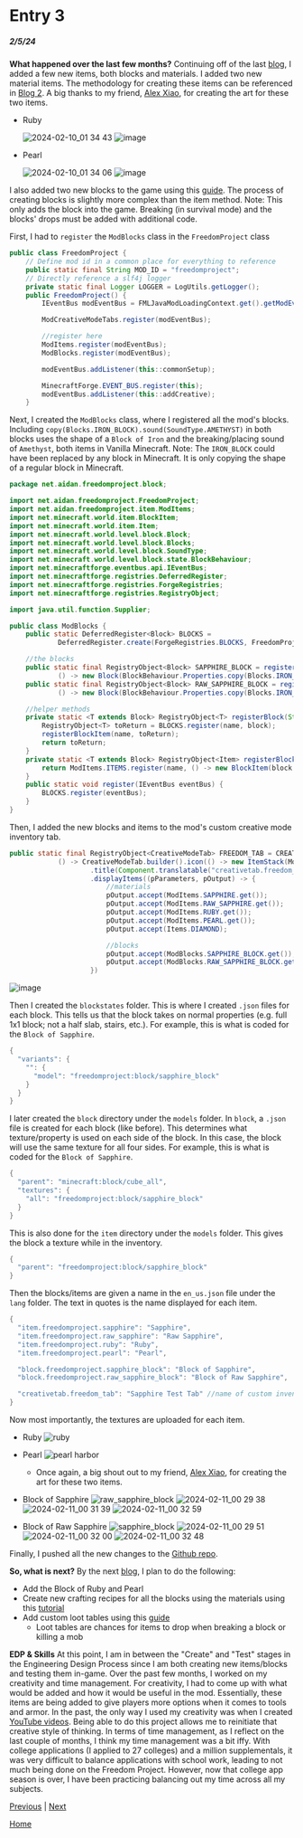 # Entry 3
##### 2/5/24

**What happened over the last few months?**
Continuing off of the last [blog](https://github.com/aidanc1266/apcsa-freedom-project/blob/main/blog/entry02.md), I added a few new items, both blocks and materials.
I added two new material items. The methodology for creating these items can be referenced in [Blog 2](https://github.com/aidanc1266/apcsa-freedom-project/blob/main/blog/entry02.md).
A big thanks to my friend, [Alex Xiao](alexx4@nycstudents.net), for creating the art for these two items.
- Ruby
  
  ![2024-02-10_01 34 43](https://github.com/aidanc1266/apcsa-freedom-project/assets/145048443/95a90f9b-7f1a-44a1-875d-114ee3cc2003)
  ![image](https://github.com/aidanc1266/apcsa-freedom-project/assets/145048443/3ff96fcb-e932-445a-b325-c3698a721e46)

- Pearl
  
  ![2024-02-10_01 34 06](https://github.com/aidanc1266/apcsa-freedom-project/assets/145048443/402a3ad4-7e1e-4ff9-a213-95ae4f1c80ef)
  ![image](https://github.com/aidanc1266/apcsa-freedom-project/assets/145048443/c898e908-72b2-4711-abde-e2ceed221bba)

I also added two new blocks to the game using this [guide](https://www.youtube.com/watch?v=C_VO6tD6Y1g). The process of creating blocks is slightly more complex than the item method.
Note: This only adds the block into the game. Breaking (in survival mode) and the blocks' drops must be added with additional code.

First, I had to `register` the `ModBlocks` class in the `FreedomProject` class
```java
public class FreedomProject {
    // Define mod id in a common place for everything to reference
    public static final String MOD_ID = "freedomproject";
    // Directly reference a slf4j logger
    private static final Logger LOGGER = LogUtils.getLogger();
    public FreedomProject() {
        IEventBus modEventBus = FMLJavaModLoadingContext.get().getModEventBus();

        ModCreativeModeTabs.register(modEventBus);

        //register here
        ModItems.register(modEventBus);
        ModBlocks.register(modEventBus);

        modEventBus.addListener(this::commonSetup);

        MinecraftForge.EVENT_BUS.register(this);
        modEventBus.addListener(this::addCreative);
    }
```

Next, I created the `ModBlocks` class, where I registered all the mod's blocks. Including `copy(Blocks.IRON_BLOCK).sound(SoundType.AMETHYST)` in both blocks uses the shape of a `Block of Iron` and the breaking/placing sound of `Amethyst`, both items in Vanilla Minecraft. 
Note: The `IRON_BLOCK` could have been replaced by any block in Minecraft. It is only copying the shape of a regular block in Minecraft.
```java
package net.aidan.freedomproject.block;

import net.aidan.freedomproject.FreedomProject;
import net.aidan.freedomproject.item.ModItems;
import net.minecraft.world.item.BlockItem;
import net.minecraft.world.item.Item;
import net.minecraft.world.level.block.Block;
import net.minecraft.world.level.block.Blocks;
import net.minecraft.world.level.block.SoundType;
import net.minecraft.world.level.block.state.BlockBehaviour;
import net.minecraftforge.eventbus.api.IEventBus;
import net.minecraftforge.registries.DeferredRegister;
import net.minecraftforge.registries.ForgeRegistries;
import net.minecraftforge.registries.RegistryObject;

import java.util.function.Supplier;

public class ModBlocks {
    public static DeferredRegister<Block> BLOCKS =
            DeferredRegister.create(ForgeRegistries.BLOCKS, FreedomProject.MOD_ID);

    //the blocks
    public static final RegistryObject<Block> SAPPHIRE_BLOCK = registerBlock("sapphire_block",
            () -> new Block(BlockBehaviour.Properties.copy(Blocks.IRON_BLOCK).sound(SoundType.AMETHYST)));
    public static final RegistryObject<Block> RAW_SAPPHIRE_BLOCK = registerBlock("raw_sapphire_block",
            () -> new Block(BlockBehaviour.Properties.copy(Blocks.IRON_BLOCK).sound(SoundType.AMETHYST)));

    //helper methods
    private static <T extends Block> RegistryObject<T> registerBlock(String name, Supplier<T> block) {
        RegistryObject<T> toReturn = BLOCKS.register(name, block);
        registerBlockItem(name, toReturn);
        return toReturn;
    }
    private static <T extends Block> RegistryObject<Item> registerBlockItem(String name, RegistryObject<T> block) {
        return ModItems.ITEMS.register(name, () -> new BlockItem(block.get(), new Item.Properties()));
    }
    public static void register(IEventBus eventBus) {
        BLOCKS.register(eventBus);
    }
}
```

Then, I added the new blocks and items to the mod's custom creative mode inventory tab.
```java
public static final RegistryObject<CreativeModeTab> FREEDOM_TAB = CREATIVE_MODE_TABS.register("freedom_tab",
            () -> CreativeModeTab.builder().icon(() -> new ItemStack(ModItems.SAPPHIRE.get()))
                    .title(Component.translatable("creativetab.freedom_tab"))
                    .displayItems((pParameters, pOutput) -> {
                        //materials
                        pOutput.accept(ModItems.SAPPHIRE.get());
                        pOutput.accept(ModItems.RAW_SAPPHIRE.get());
                        pOutput.accept(ModItems.RUBY.get());                  //new item
                        pOutput.accept(ModItems.PEARL.get());                 //new item
                        pOutput.accept(Items.DIAMOND);

                        //blocks
                        pOutput.accept(ModBlocks.SAPPHIRE_BLOCK.get());       //new item
                        pOutput.accept(ModBlocks.RAW_SAPPHIRE_BLOCK.get());   //new item
                    })
```
![image](https://github.com/aidanc1266/apcsa-freedom-project/assets/145048443/2731f8db-e350-4116-9b38-d37af54c54ec)

Then I created the `blockstates` folder. This is where I created `.json` files for each block. This tells us that the block takes on normal properties (e.g. full 1x1 block; not a half slab, stairs, etc.). For example, this is what is coded for the `Block of Sapphire`.
```java
{
  "variants": {
    "": {
      "model": "freedomproject:block/sapphire_block"
    }
  }
}
```

I later created the `block` directory under the `models` folder. In `block`, a `.json` file is created for each block (like before). This determines what texture/property is used on each side of the block. In this case, the block will use the same texture for all four sides. For example, this is what is coded for the `Block of Sapphire`.
```java
{
  "parent": "minecraft:block/cube_all",
  "textures": {
    "all": "freedomproject:block/sapphire_block"
  }
}
```

This is also done for the `item` directory under the `models` folder. This gives the block a texture while in the inventory.
```java
{
  "parent": "freedomproject:block/sapphire_block"
}
```

Then the blocks/items are given a name in the `en_us.json` file under the `lang` folder. The text in quotes is the name displayed for each item.
```java
{
  "item.freedomproject.sapphire": "Sapphire",
  "item.freedomproject.raw_sapphire": "Raw Sapphire",
  "item.freedomproject.ruby": "Ruby",                                  //new item
  "item.freedomproject.pearl": "Pearl",                                //new item

  "block.freedomproject.sapphire_block": "Block of Sapphire",          //new item
  "block.freedomproject.raw_sapphire_block": "Block of Raw Sapphire",  //new item

  "creativetab.freedom_tab": "Sapphire Test Tab" //name of custom inventory tab
}
```

Now most importantly, the textures are uploaded for each item.
- Ruby ![ruby](https://github.com/aidanc1266/apcsa-freedom-project/assets/145048443/03770705-105e-490c-b28c-9de089e501c4)
- Pearl ![pearl harbor](https://github.com/aidanc1266/apcsa-freedom-project/assets/145048443/e5fb557b-b3c2-4f44-aa0c-1c7d857900f3)
  - Once again, a big shout out to my friend, [Alex Xiao](alexx4@nycstudents.net), for creating the art for these two items.
- Block of Sapphire ![raw_sapphire_block](https://github.com/aidanc1266/apcsa-freedom-project/assets/145048443/c35d9a2c-b520-4219-9e7a-24d8c9d48d18)
  ![2024-02-11_00 29 38](https://github.com/aidanc1266/apcsa-freedom-project/assets/145048443/1a8ae470-f2a8-47fa-8c9a-4a66bdc5abd1)
  ![2024-02-11_00 31 39](https://github.com/aidanc1266/apcsa-freedom-project/assets/145048443/285333cd-4b49-4567-ae8a-b11c5564e6c3)
  ![2024-02-11_00 32 59](https://github.com/aidanc1266/apcsa-freedom-project/assets/145048443/06bcee22-9c86-47b7-92fb-a5f1ce264fa1)


- Block of Raw Sapphire ![sapphire_block](https://github.com/aidanc1266/apcsa-freedom-project/assets/145048443/c23d58bc-7da2-4d82-a321-29efe91da6b7)
  ![2024-02-11_00 29 51](https://github.com/aidanc1266/apcsa-freedom-project/assets/145048443/d514a879-499b-433a-9711-a12fbfb58423)
  ![2024-02-11_00 32 00](https://github.com/aidanc1266/apcsa-freedom-project/assets/145048443/f85c1be6-2c47-4a07-910f-e2a9e560a9b8)
  ![2024-02-11_00 32 48](https://github.com/aidanc1266/apcsa-freedom-project/assets/145048443/13a46e44-51ab-4f3a-935f-72a9e51a1ebe)

Finally, I pushed all the new changes to the [Github repo](https://github.com/aidanc1266/aidanmcmod-freedomproject).

**So, what is next?**
By the next [blog](https://github.com/aidanc1266/apcsa-freedom-project/blob/main/blog/entry04.md), I plan to do the following:
- Add the Block of Ruby and Pearl
- Create new crafting recipes for all the blocks using the materials using this [tutorial](https://www.youtube.com/watch?v=NppdgWsSVec)
- Add custom loot tables using this [guide](https://www.youtube.com/watch?v=kSXP_GXdNGg)
  - Loot tables are chances for items to drop when breaking a block or killing a mob

**EDP & Skills**
At this point, I am in between the "Create" and "Test" stages in the Engineering Design Process since I am both creating new items/blocks and testing them in-game.
Over the past few months, I worked on my creativity and time management. For creativity, I had to come up with what would be added and how it would be useful in the mod. Essentially, these items are being added to give players more options when it comes to tools and armor. In the past, the only way I used my creativity was when I created [YouTube videos](https://www.youtube.com/aidanthenub). Being able to do this project allows me to reinitiate that creative style of thinking. In terms of time management, as I reflect on the last couple of months, I think my time management was a bit iffy. With college applications (I applied to 27 colleges) and a million supplementals, it was very difficult to balance applications with school work, leading to not much being done on the Freedom Project. However, now that college app season is over, I have been practicing balancing out my time across all my subjects.

[Previous](entry02.md) | [Next](entry04.md)

[Home](../README.md)
